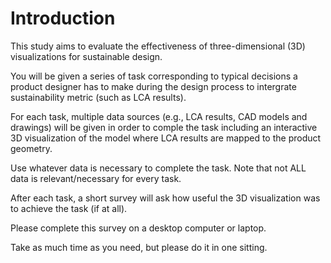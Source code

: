 # Introduction

This study aims to evaluate the effectiveness of three-dimensional (3D) visualizations for sustainable design.

You will be given a series of task corresponding to typical decisions a product designer has to make during the design process to intergrate sustainability metric (such as LCA results).

For each task, multiple data sources (e.g., LCA results, CAD models and drawings) will be given in order to comple the task including an interactive 3D visualization of the model where LCA results are mapped to the product geometry.

Use whatever data is necessary to complete the task. Note that not ALL data is relevant/necessary for every task.

After each task, a short survey will ask how useful the 3D visualization was to achieve the task (if at all).

Please complete this survey on a desktop computer or laptop.

Take as much time as you need, but please do it in one sitting.